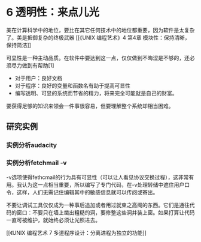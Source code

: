 # 6 透明性：来点儿光
美在计算科学中的地位，要比在其它任何技术中的地位都重要，因为软件是太复杂了。美是抵御复杂的终极武器
[[《UNIX 编程艺术》4 第4章 模块性：保持清晰，保持简洁]]

可显性是一种主动品质。在软件中要达到这一点，仅仅做到不晦涩是不够的，还必须尽力做到有帮助[1]
- 对于用户：良好文档
- 对于程序：良好的变量和函数名有助于提高可显性
- 编写透明、可显的系统而节省的精力，将来完全可能就是自己的财富。


要获得足够的知识来领会一件事很容易，但要理解整个系统却相当困难。


## 研究实例



### 实例分析audacity



### 实例分析fetchmail -v 
-v选项使得fethcmail的行为具有可显性（可以让人看见协议交换过程），这非常有用。我认为这一点相当重要，所以编写了专门代码，在-v处理转储中遮住用户口令，这样，人们无需记住编辑其中的敏感信息就可以传阅或寄出。


不要让调试工具仅仅成为一种事后追加或者用过就束之高阁的东西。它们是通往代码的窗口：不要只在墙上凿出粗糙的洞，要修整这些洞并装上窗。如果打算让代码一直可被维护，就始终必须让光照进去。



[[《UNIX 编程艺术 7 多道程序设计：分离进程为独立的功能]]